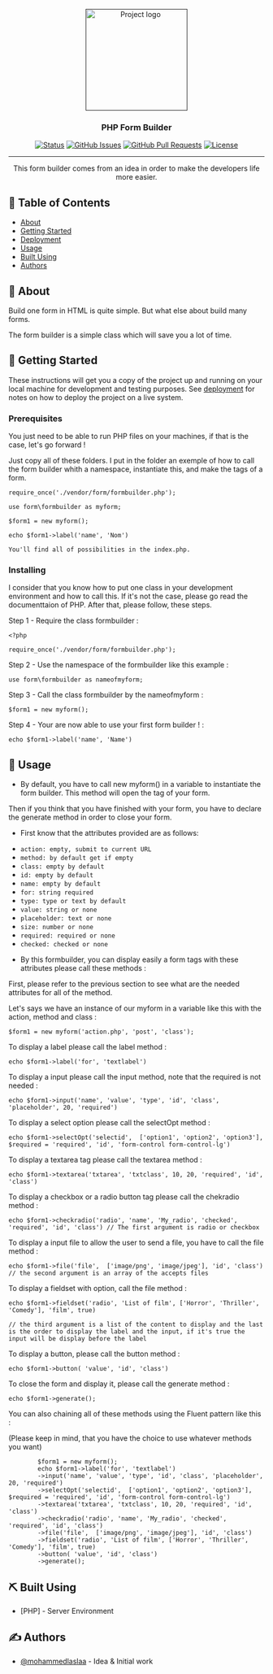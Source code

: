 <p align="center">
  <a href="" rel="noopener">
 <img width=200px height=200px src="https://i.imgur.com/6wj0hh6.jpg" alt="Project logo"></a>
</p>

<h3 align="center">PHP Form Builder</h3>

<div align="center">

[![Status](https://img.shields.io/badge/status-active-success.svg)]()
[![GitHub Issues](https://img.shields.io/github/issues/kylelobo/The-Documentation-Compendium.svg)](https://github.com/kylelobo/The-Documentation-Compendium/issues)
[![GitHub Pull Requests](https://img.shields.io/github/issues-pr/kylelobo/The-Documentation-Compendium.svg)](https://github.com/kylelobo/The-Documentation-Compendium/pulls)
[![License](https://img.shields.io/badge/license-MIT-blue.svg)](/LICENSE)

</div>

---

<p align="center"> This form builder comes from an idea in order to make the developers life more easier.
    <br> 
</p>

## 📝 Table of Contents

- [About](#about)
- [Getting Started](#getting_started)
- [Deployment](#deployment)
- [Usage](#usage)
- [Built Using](#built_using)
- [Authors](#authors)

## 🧐 About <a name = "about"></a>

Build one form in HTML is quite simple. But what else about build many forms.

The form builder is a simple class which will save you a lot of time.

## 🏁 Getting Started <a name = "getting_started"></a>

These instructions will get you a copy of the project up and running on your local machine for development and testing purposes. See [deployment](#deployment) for notes on how to deploy the project on a live system.

### Prerequisites

You just need to be able to run PHP files on your machines, if that is the case, let's go forward !

Just copy all of these folders. I put in the folder an exemple of how to call the form builder whith a namespace, instantiate this, and make the tags of a form.

```
require_once('./vendor/form/formbuilder.php');

use form\formbuilder as myform;

$form1 = new myform();

echo $form1->label('name', 'Nom')

You'll find all of possibilities in the index.php.
```

### Installing

I consider that you know how to put one class in your development environment and how to call this. If it's not the case, please go read the documenttaion of PHP. After that, please follow, these steps.

Step 1 - Require the class formbuilder :

```
<?php

require_once('./vendor/form/formbuilder.php');

```

Step 2 - Use the namespace of the formbuilder like this example :

```
use form\formbuilder as nameofmyform;

```

Step 3 - Call the class formbuilder by the nameofmyform :

```
$form1 = new myform();

```

Step 4 - Your are now able to use your first form builder ! :

```
echo $form1->label('name', 'Name')

```

## 🎈 Usage <a name="usage"></a>

- By default, you have to call new myform() in a variable to instantiate the form builder. This method will open the tag of your form.

Then if you think that you have finished with your form, you have to declare the generate method in order to close your form.

- First know that the attributes provided are as follows:

* `action: empty, submit to current URL`
* `method: by default get if empty`
* `class: empty by default`
* `id: empty by default`
* `name: empty by default`
* `for: string required`
* `type: type or text by default`
* `value: string or none`
* `placeholder: text or none`
* `size: number or none`
* `required: required or none`
* `checked: checked or none`

- By this formbuilder, you can display easily a form tags with these attributes please call these methods :

First, please refer to the previous section to see what are the needed attributes for all of the method.

Let's says we have an instance of our myform in a variable like this with the action, method and class :

```
$form1 = new myform('action.php', 'post', 'class');

```

To display a label please call the label method :

```
echo $form1->label('for', 'textlabel')

```

To display a input please call the input method, note that the required is not needed :

```
echo $form1->input('name', 'value', 'type', 'id', 'class', 'placeholder', 20, 'required')

```

To display a select option please call the selectOpt method :

```
echo $form1->selectOpt('selectid',  ['option1', 'option2', 'option3'], $required = 'required', 'id', 'form-control form-control-lg')

```

To display a textarea tag please call the textarea method :

```
echo $form1->textarea('txtarea', 'txtclass', 10, 20, 'required', 'id', 'class')

```

To display a checkbox or a radio button tag please call the chekradio method :

```
echo $form1->checkradio('radio', 'name', 'My_radio', 'checked', 'required', 'id', 'class') // The first argument is radio or checkbox

```

To display a input file to allow the user to send a file, you have to call the file method :

```
echo $form1->file('file',  ['image/png', 'image/jpeg'], 'id', 'class') // the second argument is an array of the accepts files

```

To display a fieldset with option, call the file method :

```
echo $form1->fieldset('radio', 'List of film', ['Horror', 'Thriller', 'Comedy'], 'film', true)

// the third argument is a list of the content to display and the last is the order to display the label and the input, if it's true the input will be display before the label

```

To display a button, please call the button method :

```
echo $form1->button( 'value', 'id', 'class')

```

To close the form and display it, please call the generate method :

```
echo $form1->generate();

```

You can also chaining all of these methods using the Fluent pattern like this :

(Please keep in mind, that you have the choice to use whatever methods you want)

```
        $form1 = new myform();
        echo $form1->label('for', 'textlabel')
        ->input('name', 'value', 'type', 'id', 'class', 'placeholder', 20, 'required')
        ->selectOpt('selectid',  ['option1', 'option2', 'option3'], $required = 'required', 'id', 'form-control form-control-lg')
        ->textarea('txtarea', 'txtclass', 10, 20, 'required', 'id', 'class')
        ->checkradio('radio', 'name', 'My_radio', 'checked', 'required', 'id', 'class')
        ->file('file',  ['image/png', 'image/jpeg'], 'id', 'class')
        ->fieldset('radio', 'List of film', ['Horror', 'Thriller', 'Comedy'], 'film', true)
        ->button( 'value', 'id', 'class')
        ->generate();
```

## ⛏️ Built Using <a name = "built_using"></a>

- [PHP] - Server Environment

## ✍️ Authors <a name = "authors"></a>

- [@mohammedlaslaa](https://github.com/mohammedlaslaa) - Idea & Initial work
